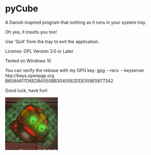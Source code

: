 # pyCube

A Danish inspired program that nothing as it runs in your system tray.

Oh yea, it insults you too!

Use 'Quit' from the tray to exit the application.

License: GPL Version 3.0 or Later

Tested on Windows 10

You can verify the release with my GPG key:
gpg --recv --keyserver hkp://keys.openpgp.org B608A617D6ED8A550BB3040582DDE559E5877342

Good luck, have fun!

![cube.png](cube.png)

